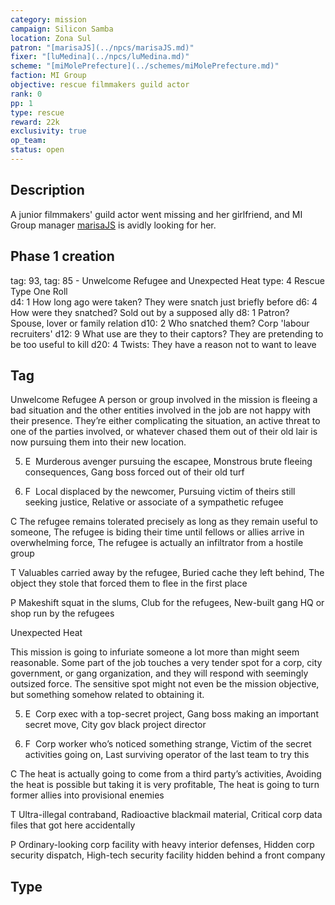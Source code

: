 ```yaml
---
category: mission
campaign: Silicon Samba
location: Zona Sul
patron: "[marisaJS](../npcs/marisaJS.md)"
fixer: "[luMedina](../npcs/luMedina.md)"
scheme: "[miMolePrefecture](../schemes/miMolePrefecture.md)"
faction: MI Group
objective: rescue filmmakers guild actor
rank: 0
pp: 1
type: rescue
reward: 22k
exclusivity: true
op_team:
status: open
---
```


## Description

A junior filmmakers' guild actor went missing and her girlfriend, and MI Group manager [marisaJS](../npcs/marisaJS.md) is avidly looking for her.

## Phase 1 creation

tag: 93, tag: 85  - Unwelcome Refugee and Unexpected Heat
type: 4  Rescue
Type One Roll  
d4: 1  How long ago were taken? They were snatch just briefly before
d6: 4  How were they snatched? Sold out by a supposed ally
d8: 1  Patron? Spouse, lover or family relation
d10: 2  Who snatched them? Corp 'labour recruiters'
d12: 9  What use are they to their captors? They are pretending to be too useful to kill
d20: 4 Twists: They have a reason not to want to leave

## Tag

Unwelcome Refugee
A person or group involved in the mission is fleeing a bad situation and the other entities involved in the job are not happy with their presence. They’re either complicating the situation, an active threat to one of the parties involved, or whatever chased them out of their old lair is now pursuing them into their new location.

5. E  Murderous avenger pursuing the escapee, Monstrous brute fleeing consequences, Gang boss forced out of their old turf
    
6. F  Local displaced by the newcomer, Pursuing victim of theirs still seeking justice, Relative or associate of a sympathetic refugee
    

C The refugee remains tolerated precisely as long as they remain useful to someone, The refugee is biding their time until fellows or allies arrive in overwhelming force, The refugee is actually an infiltrator from a hostile group

T Valuables carried away by the refugee, Buried cache they left behind, The object they stole that forced them to flee in the first place

P Makeshift squat in the slums, Club for the refugees, New-built gang HQ or shop run by the refugees


Unexpected Heat

This mission is going to infuriate someone a lot more than might seem reasonable. Some part of the job touches a very tender spot for a corp, city government, or gang organization, and they will respond with seemingly outsized force. The sensitive spot might not even be the mission objective, but something somehow related to obtaining it.

5. E  Corp exec with a top-secret project, Gang boss making an important secret move, City gov black project director
    
6. F  Corp worker who’s noticed something strange, Victim of the secret activities going on, Last surviving operator of the last team to try this
    

C The heat is actually going to come from a third party’s activities, Avoiding the heat is possible but taking it is very profitable, The heat is going to turn former allies into provisional enemies

T Ultra-illegal contraband, Radioactive blackmail material, Critical corp data files that got here accidentally

P Ordinary-looking corp facility with heavy interior defenses, Hidden corp security dispatch, High-tech security facility hidden behind a front company


## Type


